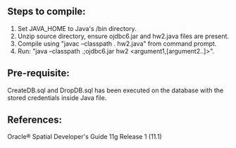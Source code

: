 Steps to compile:
-----------------
1) Set JAVA_HOME to Java's /bin directory.
2) Unzip source directory, ensure ojdbc6.jar and hw2.java files are present.
3) Compile using "javac –classpath . hw2.java" from command prompt.
4) Run: "java –classpath .;ojdbc6.jar hw2 <argument1,[argument2..]>".

Pre-requisite:
--------------
CreateDB.sql and DropDB.sql has been executed on the database with the stored credentials inside Java file.

References:
-----------
Oracle® Spatial Developer's Guide 11g Release 1 (11.1)


